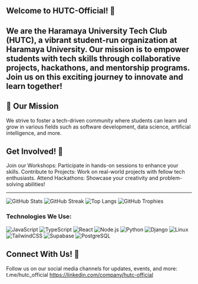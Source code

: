 ## Welcome to HUTC-Official! 👋

We are the Haramaya University Tech Club (HUTC), a vibrant student-run organization at Haramaya University. Our mission is to empower students with tech skills through collaborative projects, hackathons, and mentorship programs. Join us on this exciting journey to innovate and learn together!
---

## 🚀 Our Mission  
We strive to foster a tech-driven community where students can learn and grow in various fields such as software development, data science, artificial intelligence, and more.

##   Get Involved! 🤝
Join our Workshops: Participate in hands-on sessions to enhance your skills.
Contribute to Projects: Work on real-world projects with fellow tech enthusiasts.
Attend Hackathons: Showcase your creativity and problem-solving abilities!


---

![GitHub Stats](https://github-readme-stats.vercel.app/api?username=HUTC-official&show_icons=true&theme=radical)
![GitHub Streak](https://github-readme-streak-stats.herokuapp.com/?user=HUTC-official&theme=radical)
![Top Langs](https://github-readme-stats.vercel.app/api/top-langs/?username=HUTC-official&layout=compact&theme=radical)
![GitHub Trophies](https://github-profile-trophy.vercel.app/?username=HUTC-official&theme=dracula)

### Technologies We Use:  
![JavaScript](https://img.shields.io/badge/-JavaScript-F7DF1E?logo=javascript&logoColor=black)
![TypeScript](https://img.shields.io/badge/-TypeScript-007ACC?logo=typescript&logoColor=white)
![React](https://img.shields.io/badge/-React-61DAFB?logo=react&logoColor=white)
![Node.js](https://img.shields.io/badge/-Node.js-339933?logo=node.js&logoColor=white)
![Python](https://img.shields.io/badge/-Python-3776AB?logo=python&logoColor=white)
![Django](https://img.shields.io/badge/-Django-092E20?logo=django&logoColor=white)
![Linux](https://img.shields.io/badge/-Linux-FCC624?logo=linux&logoColor=black)
![TailwindCSS](https://img.shields.io/badge/-TailwindCSS-06B6D4?logo=tailwindcss&logoColor=white)
![Supabase](https://img.shields.io/badge/-Supabase-3ECF8E?logo=supabase&logoColor=white)
![PostgreSQL](https://img.shields.io/badge/-PostgreSQL-336791?logo=postgresql&logoColor=white)


##  Connect With Us! 📲
Follow us on our social media channels for updates, events, and more:
  t.me/hutc_official
  https://linkedin.com/company/hutc-official
